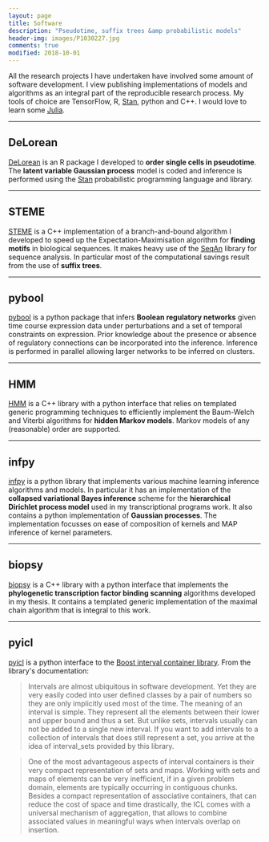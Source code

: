 ```yaml
---
layout: page
title: Software
description: "Pseudotime, suffix trees &amp probabilistic models"
header-img: images/P1030227.jpg
comments: true
modified: 2018-10-01
---
```


All the research projects I have undertaken have involved some amount of
software development. I view publishing implementations of models and
algorithms as an integral part of the reproducible research process. My
tools of choice are TensorFlow, R, [Stan](http://mc-stan.org), python and
C++. I would love to learn some [Julia](https://julialang.org/).

------

## DeLorean

[DeLorean](https://github.com/JohnReid/DeLorean) is an R package I developed to
**order single cells in pseudotime**. The **latent variable Gaussian process**
model is coded and inference is performed using the [Stan](http://mc-stan.org/)
probabilistic programming language and library.

------

## STEME

[STEME](https://github.com/JohnReid/STEME) is a C++ implementation of a
branch-and-bound algorithm I developed to speed up the Expectation-Maximisation
algorithm for **finding motifs** in biological sequences. It makes heavy use of
the [SeqAn](http://www.seqan.de/) library for sequence analysis. In particular
most of the computational savings result from the use of **suffix trees**.

------

## pybool

[pybool](https://github.com/JohnReid/pybool) is a python package that infers
**Boolean regulatory networks** given time course expression data under
perturbations and a set of temporal constraints on expression.  Prior knowledge
about the presence or absence of regulatory connections can be incorporated
into the inference. Inference is performed in parallel allowing larger networks
to be inferred on clusters.

------

## HMM

[HMM](https://github.com/JohnReid/HMM) is a C++ library with a python interface
that relies on templated generic programming techniques to efficiently
implement the Baum-Welch and Viterbi algorithms for **hidden Markov models**.
Markov models of any (reasonable) order are supported.

------

## infpy

[infpy](https://github.com/JohnReid/infpy) is a python library that implements
various machine learning inference algorithms and models. In particular it has
an implementation of the **collapsed variational Bayes inference** scheme for
the **hierarchical Dirichlet process model** used in my transcriptional
programs work.  It also contains a python implementation of **Gaussian
processes**. The implementation focusses on ease of composition of kernels and
MAP inference of kernel parameters.

------

## biopsy

[biopsy](https://github.com/JohnReid/biopsy) is a C++ library with a python
interface that implements the **phylogenetic transcription factor binding
scanning** algorithms developed in my thesis. It contains a templated generic
implementation of the maximal chain algorithm that is integral to this work.

------

## pyicl

[pyicl](https://github.com/JohnReid/pyicl) is a python interface to the
[Boost interval container library](http://www.boost.org/doc/libs/release/libs/icl/).
From the library's documentation:

> Intervals are almost ubiquitous in software development. Yet they are very
> easily coded into user defined classes by a pair of numbers so they are only
> implicitly used most of the time. The meaning of an interval is simple. They
> represent all the elements between their lower and upper bound and thus a
> set. But unlike sets, intervals usually can not be added to a single new
> interval. If you want to add intervals to a collection of intervals that does
> still represent a set, you arrive at the idea of interval_sets provided by
> this library.

> One of the most advantageous aspects of interval containers is their very
> compact representation of sets and maps. Working with sets and maps of
> elements can be very inefficient, if in a given problem domain, elements are
> typically occurring in contiguous chunks. Besides a compact representation of
> associative containers, that can reduce the cost of space and time
> drastically, the ICL comes with a universal mechanism of aggregation, that
> allows to combine associated values in meaningful ways when intervals overlap
> on insertion.
